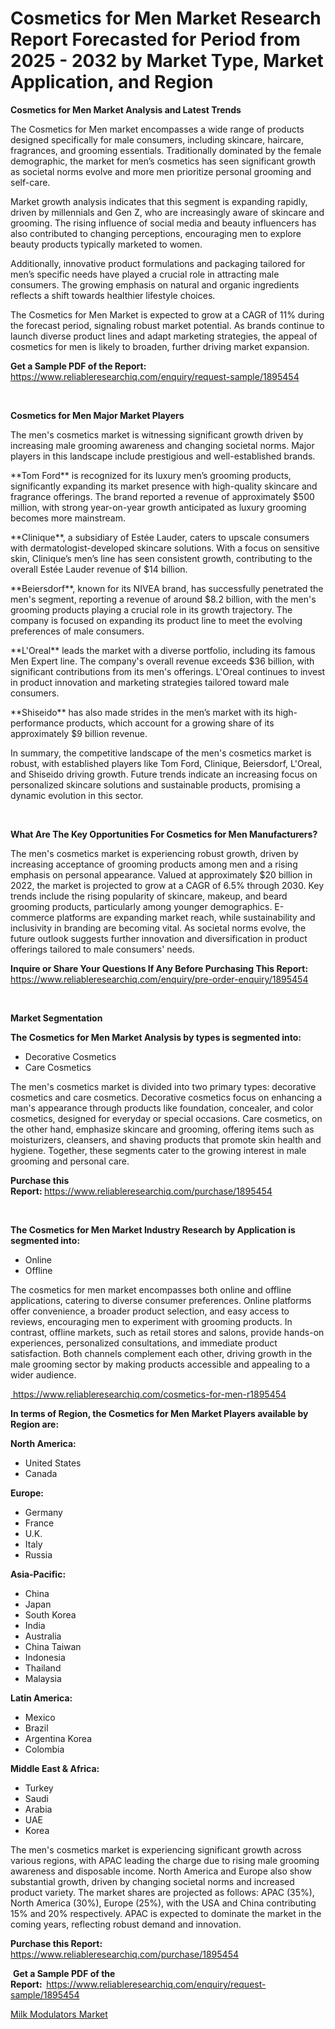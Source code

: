 <p><h1>Cosmetics for Men Market Research Report Forecasted for Period from 2025 -  2032 by Market Type, Market Application, and Region</h1></p><p><strong>Cosmetics for Men Market Analysis and Latest Trends</strong></p>
<p><p>The Cosmetics for Men market encompasses a wide range of products designed specifically for male consumers, including skincare, haircare, fragrances, and grooming essentials. Traditionally dominated by the female demographic, the market for men’s cosmetics has seen significant growth as societal norms evolve and more men prioritize personal grooming and self-care.</p><p>Market growth analysis indicates that this segment is expanding rapidly, driven by millennials and Gen Z, who are increasingly aware of skincare and grooming. The rising influence of social media and beauty influencers has also contributed to changing perceptions, encouraging men to explore beauty products typically marketed to women.</p><p>Additionally, innovative product formulations and packaging tailored for men’s specific needs have played a crucial role in attracting male consumers. The growing emphasis on natural and organic ingredients reflects a shift towards healthier lifestyle choices. </p><p>The Cosmetics for Men Market is expected to grow at a CAGR of 11% during the forecast period, signaling robust market potential. As brands continue to launch diverse product lines and adapt marketing strategies, the appeal of cosmetics for men is likely to broaden, further driving market expansion.</p></p>
<p><strong>Get a Sample PDF of the Report:&nbsp;</strong> <a href="https://www.reliableresearchiq.com/enquiry/request-sample/1895454?utm_campaign=2265&utm_medium=2&utm_source=Github&utm_content=ia&utm_term=28032025&utm_id=cosmetics-for-men">https://www.reliableresearchiq.com/enquiry/request-sample/1895454</a></p>
<p>&nbsp;</p>
<p><strong>Cosmetics for Men Major Market Players</strong></p>
<p><p>The men's cosmetics market is witnessing significant growth driven by increasing male grooming awareness and changing societal norms. Major players in this landscape include prestigious and well-established brands. </p><p>**Tom Ford** is recognized for its luxury men’s grooming products, significantly expanding its market presence with high-quality skincare and fragrance offerings. The brand reported a revenue of approximately $500 million, with strong year-on-year growth anticipated as luxury grooming becomes more mainstream.</p><p>**Clinique**, a subsidiary of Estée Lauder, caters to upscale consumers with dermatologist-developed skincare solutions. With a focus on sensitive skin, Clinique’s men’s line has seen consistent growth, contributing to the overall Estée Lauder revenue of $14 billion.</p><p>**Beiersdorf**, known for its NIVEA brand, has successfully penetrated the men's segment, reporting a revenue of around $8.2 billion, with the men's grooming products playing a crucial role in its growth trajectory. The company is focused on expanding its product line to meet the evolving preferences of male consumers.</p><p>**L'Oreal** leads the market with a diverse portfolio, including its famous Men Expert line. The company's overall revenue exceeds $36 billion, with significant contributions from its men's offerings. L'Oreal continues to invest in product innovation and marketing strategies tailored toward male consumers.</p><p>**Shiseido** has also made strides in the men’s market with its high-performance products, which account for a growing share of its approximately $9 billion revenue.</p><p>In summary, the competitive landscape of the men's cosmetics market is robust, with established players like Tom Ford, Clinique, Beiersdorf, L'Oreal, and Shiseido driving growth. Future trends indicate an increasing focus on personalized skincare solutions and sustainable products, promising a dynamic evolution in this sector.</p></p>
<p>&nbsp;</p>
<p><strong>What Are The Key Opportunities For Cosmetics for Men Manufacturers?</strong></p>
<p><p>The men's cosmetics market is experiencing robust growth, driven by increasing acceptance of grooming products among men and a rising emphasis on personal appearance. Valued at approximately $20 billion in 2022, the market is projected to grow at a CAGR of 6.5% through 2030. Key trends include the rising popularity of skincare, makeup, and beard grooming products, particularly among younger demographics. E-commerce platforms are expanding market reach, while sustainability and inclusivity in branding are becoming vital. As societal norms evolve, the future outlook suggests further innovation and diversification in product offerings tailored to male consumers' needs.</p></p>
<p><strong>Inquire or Share Your Questions If Any Before Purchasing This Report:</strong> <a href="https://www.reliableresearchiq.com/enquiry/pre-order-enquiry/1895454?utm_campaign=2265&utm_medium=2&utm_source=Github&utm_content=ia&utm_term=28032025&utm_id=cosmetics-for-men">https://www.reliableresearchiq.com/enquiry/pre-order-enquiry/1895454</a></p>
<p>&nbsp;</p>
<p><strong>Market Segmentation</strong></p>
<p><strong>The Cosmetics for Men Market Analysis by types is segmented into:</strong></p>
<p><ul><li>Decorative Cosmetics</li><li>Care Cosmetics</li></ul></p>
<p><p>The men's cosmetics market is divided into two primary types: decorative cosmetics and care cosmetics. Decorative cosmetics focus on enhancing a man's appearance through products like foundation, concealer, and color cosmetics, designed for everyday or special occasions. Care cosmetics, on the other hand, emphasize skincare and grooming, offering items such as moisturizers, cleansers, and shaving products that promote skin health and hygiene. Together, these segments cater to the growing interest in male grooming and personal care.</p></p>
<p><strong>Purchase this Report:&nbsp;</strong><a href="https://www.reliableresearchiq.com/purchase/1895454?utm_campaign=2265&utm_medium=2&utm_source=Github&utm_content=ia&utm_term=28032025&utm_id=cosmetics-for-men">https://www.reliableresearchiq.com/purchase/1895454</a></p>
<p>&nbsp;</p>
<p><strong>The Cosmetics for Men Market Industry Research by Application is segmented into:</strong></p>
<p><ul><li>Online</li><li>Offline</li></ul></p>
<p><p>The cosmetics for men market encompasses both online and offline applications, catering to diverse consumer preferences. Online platforms offer convenience, a broader product selection, and easy access to reviews, encouraging men to experiment with grooming products. In contrast, offline markets, such as retail stores and salons, provide hands-on experiences, personalized consultations, and immediate product satisfaction. Both channels complement each other, driving growth in the male grooming sector by making products accessible and appealing to a wider audience.</p></p>
<p><a href="https://www.reliableresearchiq.com/cosmetics-for-men-r1895454?utm_campaign=2265&utm_medium=2&utm_source=Github&utm_content=ia&utm_term=28032025&utm_id=cosmetics-for-men">&nbsp;https://www.reliableresearchiq.com/cosmetics-for-men-r1895454</a></p>
<p><strong>In terms of Region, the Cosmetics for Men Market Players available by Region are:</strong></p>
<p>
    <p> <strong> North America: </strong>
        <ul>
            <li>United States</li>
            <li>Canada</li>
        </ul>
        </p> 
    <p> <strong> Europe: </strong>
        <ul>
            <li>Germany</li>
            <li>France</li>
            <li>U.K.</li>
            <li>Italy</li>
            <li>Russia</li>
        </ul>
        </p> 
    <p> <strong> Asia-Pacific: </strong>
        <ul>
            <li>China</li>
            <li>Japan</li>
            <li>South Korea</li>
            <li>India</li>
            <li>Australia</li>
            <li>China Taiwan</li>
            <li>Indonesia</li>
            <li>Thailand</li>
            <li>Malaysia</li>
        </ul>
        </p> 
    <p> <strong> Latin America: </strong>
        <ul>
            <li>Mexico</li>
            <li>Brazil</li>
            <li>Argentina Korea</li>
            <li>Colombia</li>
        </ul>
        </p> 
    <p> <strong> Middle East & Africa: </strong>
        <ul>
            <li>Turkey</li>
            <li>Saudi</li>
            <li>Arabia</li>
            <li>UAE</li>
            <li>Korea</li>
        </ul>
    </p>
    </p>
<p><p>The men's cosmetics market is experiencing significant growth across various regions, with APAC leading the charge due to rising male grooming awareness and disposable income. North America and Europe also show substantial growth, driven by changing societal norms and increased product variety. The market shares are projected as follows: APAC (35%), North America (30%), Europe (25%), with the USA and China contributing 15% and 20% respectively. APAC is expected to dominate the market in the coming years, reflecting robust demand and innovation.</p></p>
<p><strong>Purchase this Report: </strong><a href="https://www.reliableresearchiq.com/purchase/1895454?utm_campaign=2265&utm_medium=2&utm_source=Github&utm_content=ia&utm_term=28032025&utm_id=cosmetics-for-men">https://www.reliableresearchiq.com/purchase/1895454</a></p>
<p>&nbsp;<strong>Get a Sample PDF of the Report:&nbsp;&nbsp;</strong><a href="https://www.reliableresearchiq.com/enquiry/request-sample/1895454?utm_campaign=2265&utm_medium=2&utm_source=Github&utm_content=ia&utm_term=28032025&utm_id=cosmetics-for-men">https://www.reliableresearchiq.com/enquiry/request-sample/1895454</a></p>
<p><strong></strong></p>
<p><p><a href="https://github.com/rosamariarocque98/Market-Research-Report-List-1/blob/main/milk-modulators-market.md?utm_campaign=2265&utm_medium=2&utm_source=Github&utm_content=ia&utm_term=28032025&utm_id=cosmetics-for-men">Milk Modulators Market</a></p></p>
